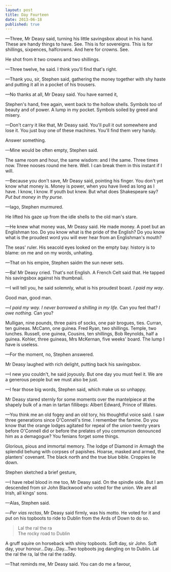```yaml
---
layout: post
title: Day Fourteen
date: 2013-06-18 
published: true
---
```


<p></p>
—Three, Mr Deasy said, turning his little savingsbox about in his hand. These are handy things to have. See. This is for sovereigns. This is for shillings, sixpences, halfcrowns. And here for crowns. See.

He shot from it two crowns and two shillings.

—Three twelve, he said. I think you'll find that's right.

—Thank you, sir, Stephen said, gathering the money together with shy haste and putting it all in a pocket of his trousers.

—No thanks at all, Mr Deasy said. You have earned it,

Stephen's hand, free again, went back to the hollow shells. Symbols too of beauty and of power. A lump in my pocket. Symbols soiled by greed and misery. 

—Don't carry it like that, Mr Deasy said. You'll pull it out somewhere and lose it. You just buy one of these machines. You'll find them very handy.

Answer something.

—Mine would be often empty, Stephen said.

The same room and hour, the same wisdom: and I the same. Three times now. Three nooses round me here. Well. I can break them in this instant if I will.

—Because you don't save, Mr Deasy said, pointing his finger. You don't yet know what money is. Money is power, when you have lived as long as I have. I know, I know. If youth but knew. But what does Shakespeare say? *Put but money in thy purse.*

—Iago, Stephen murmured. 

He lifted his gaze up from the idle shells to the old man's stare.

—He knew what money was, Mr Deasy said. He made money. A poet but an Englishman too. Do you know what is the pride of the English? Do you know what is the proudest word you will ever hear from an Englishman's mouth?

The seas' ruler. His seacold eyes looked on the empty bay: history is to blame: on me and on my words, unhating.

—That on his empire, Stephen saidm the sun never sets.

—Ba! Mr Deasy cried. That's not English. A French Celt said that. He tapped his savingsbox against his thumbnail.

—I will tell you, he said solemnly, what is his proudest boast. *I paid my way*.

Good man, good man.

—*I paid my way. I never borrowed a shilling in my life.* Can you feel that? *I owe nothing.* Can you?

Mulligan, nine pounds, three pairs of socks, one pair brogues, ties. Curran, ten guineas. McCann, one guinea. Fred Ryan, two shillings. Temple, two lunches. Russell, one guinea, Cousins, ten shillings, Bob Reynolds, half a guinea. Kohler, three guineas, Mrs McKernan, five weeks' board. The lump I have is useless.

—For the moment, no, Stephen answered.

Mr Deasy laughed with rich delight, putting back his savingsbox.

—I new you couldn't, he said joyously. But one day you must feel it. We are a generous people but we must also be just.

—I fear those big words, Stephen said, which make us so unhappy.

Mr Deasy stared sternly for some moments over the mantelpiece at the shapely bulk of a man in tartan fillibegs: Albert Edward, Prince of Wales.

—You think me an old fogey and an old tory, his thoughtful voice said. I saw three generations since O'Connell's time. I remember the famine. Do you know that the orange lodges agitated for repeal of the union twenty years before O'Connell did or before the prelates of you communion denounced him as a demagogue? You fenians forget some things.

Glorious, pious and immortal memory. The lodge of Diamond in Armagh the splendid behung with corpses of papishes. Hoarse, masked and armed, the planters' covenant. The black north and the true blue bible. Croppies lie down.

Stephen sketched a brief gesture,

—I have rebel blood in me too, Mr Deasy said. On the spindle side. But I am descended from sir John Blackwood who voted for the union. We are all Irish, all kings' sons.

—Alas, Stephen said.

—*Per vias rectas*, Mr Deasy said firmly, was his motto. He voted for it and put on his topboots to ride to Dublin from the Ards of Down to do so.

> Lal the ral the ra <br>
> The rocky road to Dublin

A gruff squire on horseback with shiny topboots. Soft day, sir John. Soft day, your honour…Day…Day…Two topboots jog dangling on to Dublin. Lal the ral the ra, lal the ral the raddy.

—That reminds me, Mr Deasy said. You can do me a favour,